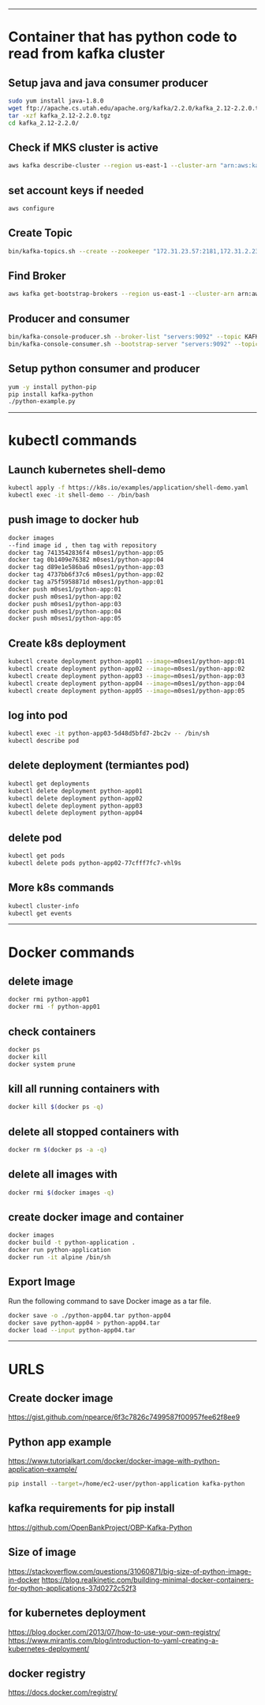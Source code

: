 ------------------------------------------------------------------------------
# Container that has python code to read from kafka cluster


## Setup java and java consumer producer
```bash
sudo yum install java-1.8.0
wget ftp://apache.cs.utah.edu/apache.org/kafka/2.2.0/kafka_2.12-2.2.0.tgz
tar -xzf kafka_2.12-2.2.0.tgz
cd kafka_2.12-2.2.0/
```
## Check if MKS cluster is active
```bash
aws kafka describe-cluster --region us-east-1 --cluster-arn "arn:aws:kafka:us-east-1:705115062918:cluster/demo-cluster/87730fba-dbdd-4764-8450-26229e600167-2"
```
## set account keys if needed
```bash
aws configure
```
## Create Topic
```bash
bin/kafka-topics.sh --create --zookeeper "172.31.23.57:2181,172.31.2.237:2181,172.31.83.25:2181" --replication-factor 3 --partitions 1 --topic KAFKA-TOPIC
```
## Find Broker
```bash
aws kafka get-bootstrap-brokers --region us-east-1 --cluster-arn arn:aws:kafka:us-east-1:705115062918:cluster/demo-cluster/87730fba-dbdd-4764-8450-26229e600167-2
```
## Producer and consumer
```bash
bin/kafka-console-producer.sh --broker-list "servers:9092" --topic KAFKA-TOPIC
bin/kafka-console-consumer.sh --bootstrap-server "servers:9092" --topic KAFKA-TOPIC --from-beginning
```
## Setup python consumer and producer
```bash
yum -y install python-pip
pip install kafka-python
./python-example.py
```
---------------------------------------------------


# kubectl commands

## Launch kubernetes shell-demo
```bash
kubectl apply -f https://k8s.io/examples/application/shell-demo.yaml
kubectl exec -it shell-demo -- /bin/bash
```

## push image to docker hub
```bash
docker images
--find image id , then tag with repository
docker tag 7413542836f4 m0ses1/python-app:05
docker tag 0b1409e76382 m0ses1/python-app:04
docker tag d89e1e586ba6 m0ses1/python-app:03
docker tag 4737bb6f37c6 m0ses1/python-app:02
docker tag a75f5958871d m0ses1/python-app:01
docker push m0ses1/python-app:01
docker push m0ses1/python-app:02
docker push m0ses1/python-app:03
docker push m0ses1/python-app:04
docker push m0ses1/python-app:05
```





## Create k8s deployment 
```bash
kubectl create deployment python-app01 --image=m0ses1/python-app:01
kubectl create deployment python-app02 --image=m0ses1/python-app:02
kubectl create deployment python-app03 --image=m0ses1/python-app:03
kubectl create deployment python-app04 --image=m0ses1/python-app:04
kubectl create deployment python-app05 --image=m0ses1/python-app:05
```
## log into pod
```bash
kubectl exec -it python-app03-5d48d5bfd7-2bc2v -- /bin/sh
kubectl describe pod
```
## delete deployment (termiantes pod)
```bash
kubectl get deployments
kubectl delete deployment python-app01
kubectl delete deployment python-app02
kubectl delete deployment python-app03
kubectl delete deployment python-app04
```
## delete pod
```bash
kubectl get pods
kubectl delete pods python-app02-77cfff7fc7-vhl9s
```
## More k8s commands
```bash
kubectl cluster-info
kubectl get events
```

--------------------------------------------------
# Docker commands

## delete image
```bash
docker rmi python-app01
docker rmi -f python-app01
```
## check containers 
```bash
docker ps
docker kill 
docker system prune
```
## kill all running containers with 
```bash
docker kill $(docker ps -q)
```
## delete all stopped containers with 
```bash
docker rm $(docker ps -a -q)
```
## delete all images with 
```bash
docker rmi $(docker images -q)
```
## create docker image and container
```bash
docker images
docker build -t python-application .
docker run python-application
docker run -it alpine /bin/sh
```

## Export Image
Run the following command to save Docker image as a tar file.
```bash
docker save -o ./python-app04.tar python-app04
docker save python-app04 > python-app04.tar
docker load --input python-app04.tar
```

--------------------------------------------------
# URLS


## Create docker image
https://gist.github.com/npearce/6f3c7826c7499587f00957fee62f8ee9

## Python app example
https://www.tutorialkart.com/docker/docker-image-with-python-application-example/
```bash
pip install --target=/home/ec2-user/python-application kafka-python
```

## kafka requirements for pip install 
https://github.com/OpenBankProject/OBP-Kafka-Python

## Size of image
https://stackoverflow.com/questions/31060871/big-size-of-python-image-in-docker
https://blog.realkinetic.com/building-minimal-docker-containers-for-python-applications-37d0272c52f3


## for kubernetes deployment
https://blog.docker.com/2013/07/how-to-use-your-own-registry/
https://www.mirantis.com/blog/introduction-to-yaml-creating-a-kubernetes-deployment/

## docker registry
https://docs.docker.com/registry/
